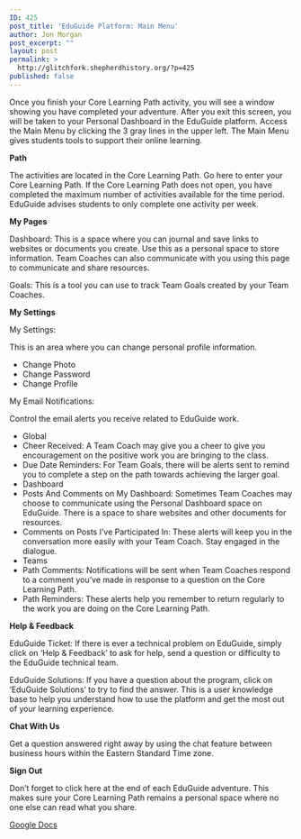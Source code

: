 ```yaml
---
ID: 425
post_title: 'EduGuide Platform: Main Menu'
author: Jon Morgan
post_excerpt: ""
layout: post
permalink: >
  http://glitchfork.shepherdhistory.org/?p=425
published: false
---
```

<p>Once you finish your Core Learning Path activity, you will see a window showing you have completed your adventure. After you exit this screen, you will be taken to your Personal Dashboard in the EduGuide platform. Access the Main Menu by clicking the 3 gray lines in the upper left. The Main Menu gives students tools to support their online learning.</p>
<p><b>Path</b></p>
<p>The activities are located in the Core Learning Path. Go here to enter your Core Learning Path. If the Core Learning Path does not open, you have completed the maximum number of activities available for the time period. EduGuide advises students to only complete one activity per week.</p>
<p><b>My Pages</b></p>
<p>Dashboard: This is a space where you can journal and save links to websites or documents you create. Use this as a personal space to store information. Team Coaches can also communicate with you using this page to communicate and share resources.</p>
<p>Goals: This is a tool you can use to track Team Goals created by your Team Coaches. </p>
<p><b>My Settings</b></p>
<p>My Settings:</p>
<p>This is an area where you can change personal profile information.</p>
<ul>
<li>Change Photo</li>
<li>Change Password</li>
<li>Change Profile</li>
</ul>
<p>My Email Notifications:</p>
<p>Control the email alerts you receive related to EduGuide work.</p>
<ul>
<li>Global</li>
<li>Cheer Received: A Team Coach may give you a cheer to give you encouragement on the positive work you are bringing to the class.</li>
<li>Due Date Reminders: For Team Goals, there will be alerts sent to remind you to complete a step on the path towards achieving the larger goal.</li>
<li>Dashboard</li>
<li>Posts And Comments on My Dashboard: Sometimes Team Coaches may choose to communicate using the Personal Dashboard space on EduGuide. There is a space to share websites and other documents for resources.</li>
<li>Comments on Posts I’ve Participated In: These alerts will keep you in the conversation more easily with your Team Coach. Stay engaged in the dialogue.</li>
<li>Teams</li>
<li>Path Comments: Notifications will be sent when Team Coaches respond to a comment you’ve made in response to a question on the Core Learning Path.</li>
<li>Path Reminders: These alerts help you remember to return regularly to the work you are doing on the Core Learning Path.</li>
</ul>
<p><b>Help & Feedback</b></p>
<p>EduGuide Ticket: If there is ever a technical problem on EduGuide, simply click on ‘Help & Feedback’ to ask for help, send a question or difficulty to the EduGuide technical team.</p>
<p>EduGuide Solutions: If you have a question about the program, click on ‘EduGuide Solutions’ to try to find the answer. This is a user knowledge base to help you understand how to use the platform and get the most out of your learning experience.</p>
<p><b>Chat With Us</b></p>
<p>Get a question answered right away by using the chat feature between business hours within the Eastern Standard Time zone.</p>
<p><b>Sign Out</b></p>
<p>Don’t forget to click here at the end of each EduGuide adventure. This makes sure your Core Learning Path remains a personal space where no one else can read what you share.</p>
<p></p>
<p></p>
<p><a href="https://docs.google.com/document/d/1h5Yw3a3U6i0JJalMVgoC4gCY0LbYTNlb79v7nPgXPW8/edit?usp=sharing">Google Docs</a></p>